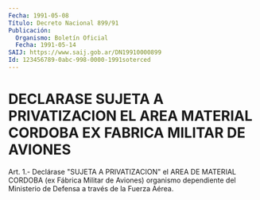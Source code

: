 ```yaml
---
Fecha: 1991-05-08
Título: Decreto Nacional 899/91
Publicación:
  Organismo: Boletín Oficial
  Fecha: 1991-05-14
SAIJ: https://www.saij.gob.ar/DN19910000899
Id: 123456789-0abc-998-0000-1991soterced
---
```

# DECLARASE SUJETA A PRIVATIZACION EL AREA MATERIAL CORDOBA EX FABRICA MILITAR DE AVIONES

<a id="1"></a>
Art. 1.- Declárase "SUJETA A PRIVATIZACION" el AREA DE MATERIAL CORDOBA  (ex  Fábrica Militar de Aviones) organismo dependiente del Ministerio de Defensa a través de la Fuerza Aérea.